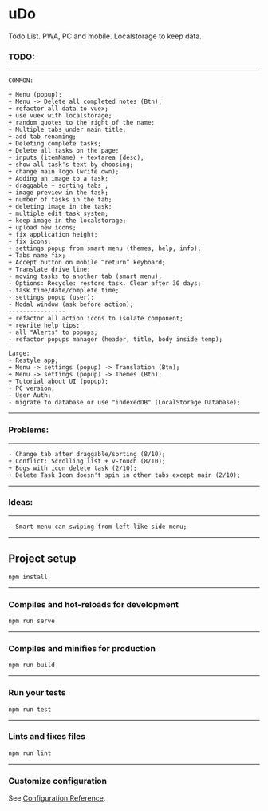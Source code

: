 # uDo
Todo List. PWA, PC and mobile. Localstorage to keep data.

### TODO:
___
```
COMMON:

+ Menu (popup);
+ Menu -> Delete all completed notes (Btn);
+ refactor all data to vuex;
+ use vuex with localstorage;
+ random quotes to the right of the name;
+ Multiple tabs under main title;
+ add tab renaming;
+ Deleting complete tasks;
+ Delete all tasks on the page;
+ inputs (itemName) + textarea (desc);
+ show all task's text by choosing;
+ change main logo (write own);
+ Adding an image to a task;
+ draggable + sorting tabs ;
+ image preview in the task;
+ number of tasks in the tab;
+ deleting image in the task;
+ multiple edit task system;
+ keep image in the localstorage;
+ upload new icons;
+ fix application height;
+ fix icons;
+ settings popup from smart menu (themes, help, info);
+ Tabs name fix;
+ Accept button on mobile “return” keyboard;
+ Translate drive line;
+ moving tasks to another tab (smart menu);
- Options: Recycle: restore task. Clear after 30 days;
- task time/date/complete time;
- settings popup (user);
- Modal window (ask before action);
----------------
+ refactor all action icons to isolate component;
+ rewrite help tips;
+ all "Alerts" to popups;
- refactor popups manager (header, title, body inside temp);

Large:
+ Restyle app;
+ Menu -> settings (popup) -> Translation (Btn);
+ Menu -> settings (popup) -> Themes (Btn);
+ Tutorial about UI (popup);
+ PC version;
- User Auth;
- migrate to database or use "indexedDB" (LocalStorage Database);
```
___

### Problems:
___
```
- Change tab after draggable/sorting (8/10);
+ Conflict: Scrolling list + v-touch (8/10);
+ Bugs with icon delete task (2/10);
+ Delete Task Icon doesn't spin in other tabs except main (2/10);
```
___

### Ideas:
___
```
- Smart menu can swiping from left like side menu;
```
___

## Project setup
```
npm install
```
___
### Compiles and hot-reloads for development
```
npm run serve
```
___
### Compiles and minifies for production
```
npm run build
```
___
### Run your tests
```
npm run test
```
___
### Lints and fixes files
```
npm run lint
```
___
### Customize configuration
See [Configuration Reference](https://cli.vuejs.org/config/).
